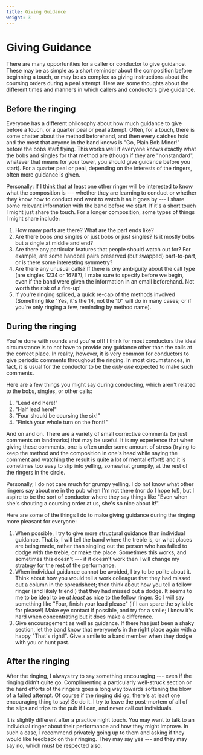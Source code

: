 ```yaml
---
title: Giving Guidance
weight: 3
---
```


# Giving Guidance

There are many opportunities for a caller or conductor to give guidance. These may be as simple as a short reminder about the composition before beginning a touch, or may be as complex as giving instructions about the coursing orders during a peal attempt. Here are some thoughts about the different times and manners in which callers and conductors give guidance.

## Before the ringing

Everyone has a different philosophy about how much guidance to give before a touch, or a quarter peal or peal attempt. Often, for a touch, there is some chatter about the method beforehand, and then every catches hold and the most that anyone in the band knows is "Go, Plain Bob Minor!" before the bobs start flying. This works well if everyone knows exactly what the bobs and singles for that method are (though if they are "nonstandard", whatever that means for your tower, you should give guidance before you start). For a quarter peal or peal, depending on the interests of the ringers, often more guidance is given. 

Personally: If I think that at least one other ringer will be interested to know what the composition is --- whether they are learning to conduct or whether they know how to conduct and want to watch it as it goes by --- I share some relevant information with the band before we start. If it's a short touch I might just share the touch. For a longer composition, some types of things I might share include:

1. How many parts are there? What are the part ends like?
2. Are there bobs _and_ singles or just bobs or just singles? Is it mostly bobs but a single at middle and end? 
3. Are there any particular features that people should watch out for? For example, are some handbell pairs preserved (but swapped) part-to-part, or is there some interesting symmetry?
4. Are there any unusual calls? If there is _any_ ambiguity about the call type (are singles 1234 or 1678?), I make sure to specify before we begin, even if the band were given the information in an email beforehand. Not worth the risk of a fire-up!
5. If you're ringing spliced, a quick re-cap of the methods involved (Something like "Yes, it's the 14, not the 10" will do in many cases; or if you're only ringing a few, reminding by method name).

## During the ringing

You're done with rounds and you're off! I think for most conductors the ideal circumstance is to not have to provide any guidance other than the calls at the correct place. In reality, however, it is very common for conductors to give periodic comments throughout the ringing. In most circumstances, in fact, it is usual for the conductor to be the _only one_ expected to make such comments. 

Here are a few things you might say during conducting, which aren't related to the bobs, singles, or other calls:

1. "Lead end here!"
2. "Half lead here!"
3. "Four should be coursing the six!"
4. "Finish your whole turn on the front!"

And on and on. There are a variety of small corrective comments (or just comments on landmarks) that may be useful. It is my experience that when giving these comments, one is often under some amount of stress (trying to keep the method and the composition in one's head while saying the comment and watching the result is quite a lot of mental effort!) and it is sometimes too easy to slip into yelling, somewhat grumpily, at the rest of the ringers in the circle. 

Personally, I do not care much for grumpy yelling. I do not know what other ringers say about me in the pub when I'm not there (nor do I hope to!), but I aspire to be the sort of conductor where they say things like "Even when she's shouting a coursing order at us, she's so nice about it!".

Here are some of the things I do to make giving guidance during the ringing more pleasant for everyone:

1. When possible, I try to give more structural guidance than individual guidance. That is, I will tell the band where the treble is, or what places are being made, rather than singling out the person who has failed to dodge with the treble, or make the place. Sometimes this works, and sometimes this doesn't --- if it doesn't work then I will change my strategy for the rest of the performance.
2. When individual guidance cannot be avoided, I try to be polite about it. Think about how you would tell a work colleague that they had missed out a column in the spreadsheet; then think about how you tell a fellow ringer (and likely friend!) that they had missed out a dodge. It seems to me to be ideal to be _at least_ as nice to the fellow ringer. So I will say something like "Four, finish your lead please" (if I can spare the syllable for please!) Make eye contact if possible, and try for a smile; I know it's hard when concentrating but it does make a difference.
3. Give encouragement as well as guidance. If there has just been a shaky section, let the band know that everyone's in the right place again with a happy "That's right!". Give a smile to a band member when they dodge with you or hunt past.


## After the ringing

After the ringing, I always try to say something encouraging --- even if the ringing didn't quite go. Complimenting a particularly well-struck section or the hard efforts of the ringers goes a long way towards softening the blow of a failed attempt. Of course if the ringing did go, there's at least one encouraging thing to say! So do it. I try to leave the post-mortem of all of the slips and trips to the pub if I can, and never call out individuals.

It is slightly different after a practice night touch. You may want to talk to an individual ringer about their performance and how they might improve. In such a case, I recommend privately going up to them and asking if they would like feedback on their ringing. They may say yes --- and they may say no, which must be respected also. 





